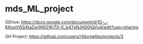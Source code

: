# mds_ML_project

GDrive: https://docs.google.com/document/d/1O-_-KKoqVI5S4taZqr9WG1KjT0-X_b47xNJH00iQVu4/edit?usp=sharing

GH Project: https://github.com/users/rfdornelles/projects/3
